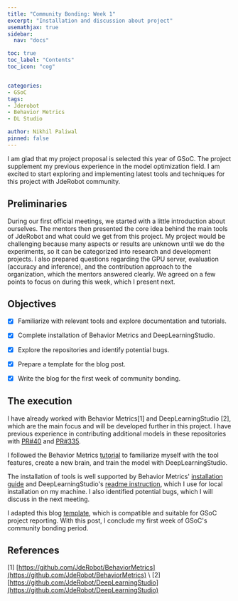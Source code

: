 ```yaml
---
title: "Community Bonding: Week 1"
excerpt: "Installation and discussion about project"
usemathjax: true
sidebar:
  nav: "docs"

toc: true
toc_label: "Contents"
toc_icon: "cog"


categories:
- GSoC
tags:
- Jderobot
- Behavior Metrics
- DL Studio

author: Nikhil Paliwal
pinned: false
---
```


I am glad that my project proposal is selected this year of GSoC. The project supplement my previous experience in the model optimization field. I am excited to start exploring and implementing latest tools and techniques for this project with JdeRobot community.

## Preliminaries

During our first official meetings, we started with a little introduction about ourselves. The mentors then presented the core idea behind the main tools of JdeRobot and what could we get from this project. My project would be challenging because many aspects or results are unknown until we do the experiments, so it can be categorized into research and development projects. I also prepared questions regarding the GPU server, evaluation (accuracy and inference), and the contribution approach to the organization, which the mentors answered clearly. We agreed on a few points to focus on during this week, which I present next.

## Objectives

- [x] Familiarize with relevant tools and explore documentation and tutorials.
- [x] Complete installation of Behavior Metrics and DeepLearningStudio.
- [x] Explore the repositories and identify potential bugs.
- [x] Prepare a template for the blog post.
- [x] Write the blog for the first week of community bonding.


## The execution

I have already worked with Behavior Metrics[1] and DeepLearningStudio [2], which are the main focus and will be developed further in this project. I have previous experience in contributing additional models in these repositories with [PR#40](https://github.com/JdeRobot/DeepLearningStudio/pull/40) and [PR#335](https://github.com/JdeRobot/BehaviorMetrics/pull/335). 

I followed the Behavior Metrics [tutorial](https://jderobot.github.io/BehaviorMetrics/quick_start/tutorial) to familiarize myself with the tool features, create a new brain, and train the model with DeepLearningStudio.

The installation of tools is well supported by Behavior Metrics' [installation guide](https://jderobot.github.io/BehaviorMetrics/install/) and DeepLearningStudio's [readme instruction](https://github.com/JdeRobot/DeepLearningStudio), which I use for local installation on my machine. I also identified potential bugs, which I will discuss in the next meeting.

I adapted this blog [template](https://github.com/TheRoboticsClub/gsoc2021-Utkarsh_Mishra/tree/gh-pages), which is compatible and suitable for GSoC project reporting. With this post, I conclude my first week of GSoC's community bonding period.

## References

[1] [https://github.com/JdeRobot/BehaviorMetrics](https://github.com/JdeRobot/BehaviorMetrics) \\
[2] [https://github.com/JdeRobot/DeepLearningStudio](https://github.com/JdeRobot/DeepLearningStudio)